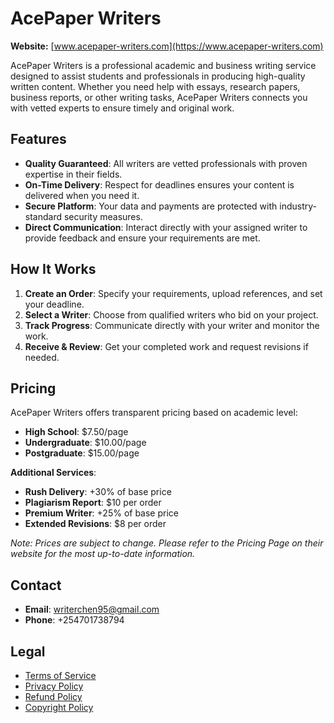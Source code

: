 
# AcePaper Writers

**Website:** [www.acepaper-writers.com](https://www.acepaper-writers.com)

AcePaper Writers is a professional academic and business writing service designed to assist students and professionals in producing high-quality written content. Whether you need help with essays, research papers, business reports, or other writing tasks, AcePaper Writers connects you with vetted experts to ensure timely and original work.

## Features

- **Quality Guaranteed**: All writers are vetted professionals with proven expertise in their fields.
- **On-Time Delivery**: Respect for deadlines ensures your content is delivered when you need it.
- **Secure Platform**: Your data and payments are protected with industry-standard security measures.
- **Direct Communication**: Interact directly with your assigned writer to provide feedback and ensure your requirements are met.

## How It Works

1. **Create an Order**: Specify your requirements, upload references, and set your deadline.
2. **Select a Writer**: Choose from qualified writers who bid on your project.
3. **Track Progress**: Communicate directly with your writer and monitor the work.
4. **Receive & Review**: Get your completed work and request revisions if needed.

## Pricing

AcePaper Writers offers transparent pricing based on academic level:

- **High School**: $7.50/page
- **Undergraduate**: $10.00/page
- **Postgraduate**: $15.00/page

**Additional Services**:

- **Rush Delivery**: +30% of base price
- **Plagiarism Report**: $10 per order
- **Premium Writer**: +25% of base price
- **Extended Revisions**: $8 per order

*Note: Prices are subject to change. Please refer to the Pricing Page on their website for the most up-to-date information.*

## Contact

- **Email**: writerchen95@gmail.com
- **Phone**: +254701738794

## Legal

- [Terms of Service](https://www.acepaper-writers.com/terms-of-service)
- [Privacy Policy](https://www.acepaper-writers.com/privacy-policy)
- [Refund Policy](https://www.acepaper-writers.com/refund-policy)
- [Copyright Policy](https://www.acepaper-writers.com/copyright-policy)
